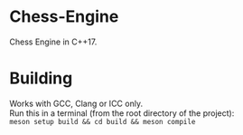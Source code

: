 # Chess-Engine
Chess Engine in C++17.
# Building
Works with GCC, Clang or ICC only.
<br>Run this in a terminal (from the root directory of the project):
<br>`meson setup build && cd build && meson compile`
